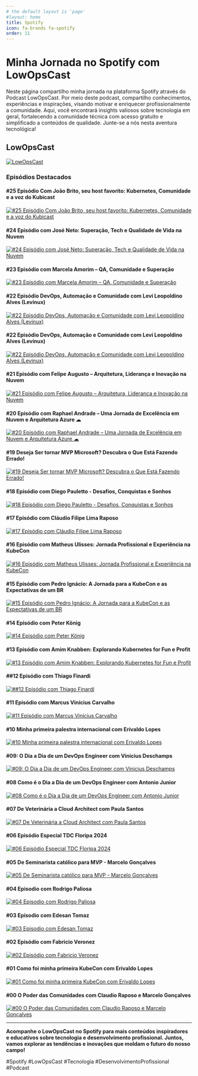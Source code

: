 ```yaml
---
# the default layout is 'page'
#layout: home
title: Spotify
icon: fa-brands fa-spotify
order: 11
---
```


# Minha Jornada no Spotify com LowOpsCast

Neste página compartilho minha jornada na plataforma Spotify através do Podcast LowOpsCast. Por meio deste podcast, compartilho conhecimentos, experiências e inspirações, visando motivar e enriquecer profissionalmente a comunidade. Aqui, você encontrará insights valiosos sobre tecnologia em geral, fortalecendo a comunidade técnica com acesso gratuito e simplificado a conteúdos de qualidade. Junte-se a nós nesta aventura tecnológica!

## LowOpsCast

[![LowOpsCast](https://stoblobcertificados011.blob.core.windows.net/imagens-blog/posts/LowOpsCast.png)](https://open.spotify.com/show/0U4kcZT2Cwn4CqQGg4Ywcj?si=77fbd9161ea246e6)

### Episódios Destacados

#### #25 Episódio Com João Brito, seu host favorito: Kubernetes, Comunidade e a voz do Kubicast
[![#25 Episódio Com João Brito, seu host favorito: Kubernetes, Comunidade e a voz do Kubicast](https://stoblobcertificados011.blob.core.windows.net/imagens-blog/spotify/25.png)](https://open.spotify.com/episode/4Bg9mhp5S33I7ePMP7guBg?si=50910786efae4ed9)

#### #24 Episódio com José Neto: Superação, Tech e Qualidade de Vida na Nuvem
[![#24 Episódio com José Neto: Superação, Tech e Qualidade de Vida na Nuvem](https://stoblobcertificados011.blob.core.windows.net/imagens-blog/spotify/24.png)](https://open.spotify.com/episode/0wYTTebsPs4p0d0KkI4UL6?si=8c0cacb913fa43659)

#### #23 Episódio com Marcela Amorim – QA, Comunidade e Superação
[![#23 Episódio com Marcela Amorim – QA, Comunidade e Superação](https://stoblobcertificados011.blob.core.windows.net/imagens-blog/spotify/23.png)](https://open.spotify.com/episode/0yksW7NNZ4QKBw1HFLVU4L?si=ce5f5b41c5cd4e29)

#### #22 Episódio DevOps, Automação e Comunidade com Levi Leopoldino Alves (Levinux)
[![#22 Episódio DevOps, Automação e Comunidade com Levi Leopoldino Alves (Levinux)](https://stoblobcertificados011.blob.core.windows.net/imagens-blog/spotify/22.png)](https://open.spotify.com/episode/6L3JRzXzYWOFbZPzs6ThY1?si=defa55a71190452e)

#### #22 Episódio DevOps, Automação e Comunidade com Levi Leopoldino Alves (Levinux)
[![#22 Episódio DevOps, Automação e Comunidade com Levi Leopoldino Alves (Levinux)](https://stoblobcertificados011.blob.core.windows.net/imagens-blog/spotify/22.png)](https://open.spotify.com/episode/6L3JRzXzYWOFbZPzs6ThY1?si=defa55a71190452e)

#### #21 Episódio com Felipe Augusto – Arquitetura, Liderança e Inovação na Nuvem
[![#21 Episódio com Felipe Augusto – Arquitetura, Liderança e Inovação na Nuvem](https://stoblobcertificados011.blob.core.windows.net/imagens-blog/spotify/21.png)](https://open.spotify.com/episode/2UuYKnBlTIFe5cQQHtxjPU?si=9d9d03e3789f4df0)

#### #20 Episódio com Raphael Andrade – Uma Jornada de Excelência em Nuvem e Arquitetura Azure ☁
[![#20 Episódio com Raphael Andrade – Uma Jornada de Excelência em Nuvem e Arquitetura Azure ☁](https://stoblobcertificados011.blob.core.windows.net/imagens-blog/spotify/20.png)](https://open.spotify.com/episode/1hXkIGjH9uDxjTXvFtmRLP?si=9274d26a5fb84d92)

#### #19 Deseja Ser tornar MVP Microsoft? Descubra o Que Está Fazendo Errado!
[![#19 Deseja Ser tornar MVP Microsoft? Descubra o Que Está Fazendo Errado!](https://stoblobcertificados011.blob.core.windows.net/imagens-blog/spotify/19.png)](https://open.spotify.com/episode/04RSQOTXIi4RrBKl48D9FU?si=45a20a3e11354229)

#### #18 Episódio com Diego Pauletto - Desafios, Conquistas e Sonhos
[![#18 Episódio com Diego Pauletto - Desafios, Conquistas e Sonhos](https://stoblobcertificados011.blob.core.windows.net/imagens-blog/spotify/18.png)](https://open.spotify.com/episode/22cdYAvuelgMP1GhM1ldHO?si=8ba9b1aafac04964)

#### #17 Episódio com Cláudio Filipe Lima Raposo
[![#17 Episódio com Cláudio Filipe Lima Raposo](https://stoblobcertificados011.blob.core.windows.net/imagens-blog/spotify/17.png)](https://open.spotify.com/episode/40e5blviRAj7Pk35tA6HVN?si=f57e373ab7a443b6)

#### #16 Episódio com Matheus Ulisses: Jornada Profissional e Experiência na KubeCon
[![#16 Episódio com Matheus Ulisses: Jornada Profissional e Experiência na KubeCon](https://stoblobcertificados011.blob.core.windows.net/imagens-blog/spotify/16.png)](https://open.spotify.com/episode/6ZwaCKpzcpHa1Wdop2Yw6o?si=77bd696c6e284114)

#### #15 Episódio com Pedro Ignácio: A Jornada para a KubeCon e as Expectativas de um BR
[![#15 Episódio com Pedro Ignácio: A Jornada para a KubeCon e as Expectativas de um BR](https://stoblobcertificados011.blob.core.windows.net/imagens-blog/spotify/15.png)](https://open.spotify.com/episode/5UrIpoO9saIzvtKv3ZNhqM?si=e2475df9545f4836)

#### #14 Episódio com Peter König
[![#14 Episódio com Peter König](https://stoblobcertificados011.blob.core.windows.net/imagens-blog/spotify/14.png)](https://open.spotify.com/episode/5y3lQmumfnukYJ22jL51F3?si=fb0784aa7a4540c0)

#### #13 Episódio com Amim Knabben: Explorando Kubernetes for Fun e Profit
[![#13 Episódio com Amim Knabben: Explorando Kubernetes for Fun e Profit](https://stoblobcertificados011.blob.core.windows.net/imagens-blog/spotify/13.png)](https://open.spotify.com/episode/2rSd7sRX4WI9LWKhtFbKRa?si=665c594fa4bd4af2)

#### ##12 Episódio com Thiago Finardi
[![##12 Episódio com Thiago Finardi](https://stoblobcertificados011.blob.core.windows.net/imagens-blog/spotify/12.png)](https://open.spotify.com/episode/11wF8fo1eMvAkOExVPZebb?si=438dc9a23b814002)

#### #11 Episódio com Marcus Vinícius Carvalho
[![#11 Episódio com Marcus Vinícius Carvalho](https://stoblobcertificados011.blob.core.windows.net/imagens-blog/spotify/11.png)](https://open.spotify.com/episode/42ZiNLQDHs6PNpSLKMZ88r?si=07b20188722e4bc5)

#### #10 Minha primeira palestra internacional com Erivaldo Lopes
[![#10 Minha primeira palestra internacional com Erivaldo Lopes](https://stoblobcertificados011.blob.core.windows.net/imagens-blog/spotify/10.png)](https://open.spotify.com/episode/0c2vqxjjK4QwC8cUiFELFW?si=b555e061b7b84b7d)

#### #09: O Dia a Dia de um DevOps Engineer com Vinicius Deschamps
[![#09: O Dia a Dia de um DevOps Engineer com Vinicius Deschamps](https://stoblobcertificados011.blob.core.windows.net/imagens-blog/spotify/9.png)](https://open.spotify.com/episode/39lxJSoafJxle4ZwMtmD2T?si=cd750d891ca54fac)

#### #08 Como é o Dia a Dia de um DevOps Engineer com Antonio Junior
[![#08 Como é o Dia a Dia de um DevOps Engineer com Antonio Junior](https://stoblobcertificados011.blob.core.windows.net/imagens-blog/spotify/8.png)](https://open.spotify.com/episode/46jYWZ4b0A3SNizHQQmYf7?si=e47dd3e6c93b4355)

#### #07 De Veterinária a Cloud Architect com Paula Santos
[![#07 De Veterinária a Cloud Architect com Paula Santos](https://stoblobcertificados011.blob.core.windows.net/imagens-blog/spotify/07.png)](https://open.spotify.com/episode/5X09Dit6uToYU0ICrjOvuW?si=d48c26f5b5cc427b)

#### #06 Episódio Especial TDC Floripa 2024
[![#06 Episódio Especial TDC Floripa 2024](https://stoblobcertificados011.blob.core.windows.net/imagens-blog/spotify/06.png)](https://open.spotify.com/episode/2N4iuH2jSuF7m0mp7t1TEl?si=275768fb0ae244cf)

#### #05 De Seminarista católico para MVP - Marcelo Gonçalves
[![#05 De Seminarista católico para MVP - Marcelo Gonçalves](https://stoblobcertificados011.blob.core.windows.net/imagens-blog/spotify/05.png)](https://open.spotify.com/episode/3HdgAOXsRELFZZug4Gcj3T?si=0ec7d00fa2e041ae&nd=1&dlsi=448cb47b419848d4)

#### #04 Episodio com Rodrigo Paliosa
[![#04 Episodio com Rodrigo Paliosa](https://stoblobcertificados011.blob.core.windows.net/imagens-blog/spotify/04.png)](https://open.spotify.com/episode/7ixUPv4Nu3u0KaxFre3vUg?si=a38678cad63844df2)

#### #03 Episodio com Edesan Tomaz
[![#03 Episodio com Edesan Tomaz](https://stoblobcertificados011.blob.core.windows.net/imagens-blog/spotify/03.png)](https://open.spotify.com/episode/1OstMPDeB0R7eHvgL0Oui9?si=663c456c04284492)

#### #02 Episódio com Fabricio Veronez
[![#02 Episódio com Fabricio Veronez](https://stoblobcertificados011.blob.core.windows.net/imagens-blog/spotify/02.png)](https://open.spotify.com/episode/3EuxyLmz28C5iUo7KDMFNU?si=d168171ca35c4cb7)

#### #01 Como foi minha primeira KubeCon com Erivaldo Lopes
[![#01 Como foi minha primeira KubeCon com Erivaldo Lopes](https://stoblobcertificados011.blob.core.windows.net/imagens-blog/spotify/01.png)](https://open.spotify.com/episode/4TYC8bsfDSr4hGbOiKQdL8?si=1f892294af3640e4)

#### #00 O Poder das Comunidades com Claudio Raposo e Marcelo Gonçalves
[![#00 O Poder das Comunidades com Claudio Raposo e Marcelo Gonçalves](https://stoblobcertificados011.blob.core.windows.net/imagens-blog/spotify/00.jpg)](https://open.spotify.com/episode/7Fvfu57ak0I6BeNE5lPr10?si=31adc066093b4f16)

---

**Acompanhe o LowOpsCast no Spotify para mais conteúdos inspiradores e educativos sobre tecnologia e desenvolvimento profissional. Juntos, vamos explorar as tendências e inovações que moldam o futuro do nosso campo!**

#Spotify #LowOpsCast #Tecnologia #DesenvolvimentoProfissional #Podcast
